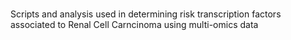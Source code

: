 #
Scripts and analysis used in determining risk transcription factors associated to Renal Cell Carncinoma using multi-omics data
